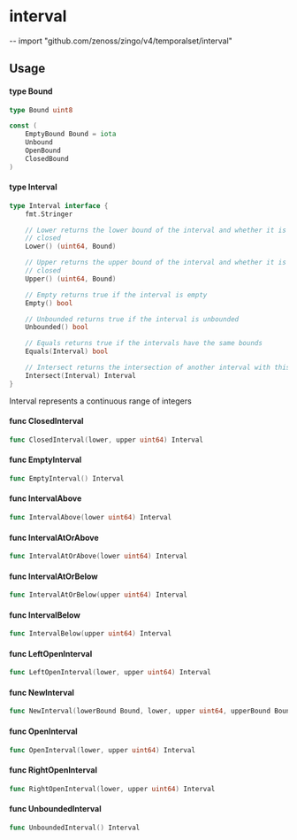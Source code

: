 # interval
--
    import "github.com/zenoss/zingo/v4/temporalset/interval"


## Usage

#### type Bound

```go
type Bound uint8
```


```go
const (
	EmptyBound Bound = iota
	Unbound
	OpenBound
	ClosedBound
)
```

#### type Interval

```go
type Interval interface {
	fmt.Stringer

	// Lower returns the lower bound of the interval and whether it is open or
	// closed
	Lower() (uint64, Bound)

	// Upper returns the upper bound of the interval and whether it is open or
	// closed
	Upper() (uint64, Bound)

	// Empty returns true if the interval is empty
	Empty() bool

	// Unbounded returns true if the interval is unbounded
	Unbounded() bool

	// Equals returns true if the intervals have the same bounds
	Equals(Interval) bool

	// Intersect returns the intersection of another interval with this one.
	Intersect(Interval) Interval
}
```

Interval represents a continuous range of integers

#### func  ClosedInterval

```go
func ClosedInterval(lower, upper uint64) Interval
```

#### func  EmptyInterval

```go
func EmptyInterval() Interval
```

#### func  IntervalAbove

```go
func IntervalAbove(lower uint64) Interval
```

#### func  IntervalAtOrAbove

```go
func IntervalAtOrAbove(lower uint64) Interval
```

#### func  IntervalAtOrBelow

```go
func IntervalAtOrBelow(upper uint64) Interval
```

#### func  IntervalBelow

```go
func IntervalBelow(upper uint64) Interval
```

#### func  LeftOpenInterval

```go
func LeftOpenInterval(lower, upper uint64) Interval
```

#### func  NewInterval

```go
func NewInterval(lowerBound Bound, lower, upper uint64, upperBound Bound) Interval
```

#### func  OpenInterval

```go
func OpenInterval(lower, upper uint64) Interval
```

#### func  RightOpenInterval

```go
func RightOpenInterval(lower, upper uint64) Interval
```

#### func  UnboundedInterval

```go
func UnboundedInterval() Interval
```
